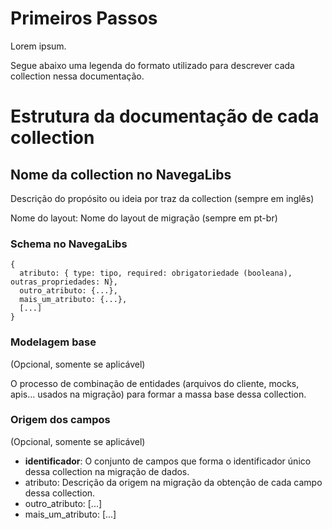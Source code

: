 # Primeiros Passos
Lorem ipsum.

Segue abaixo uma legenda do formato utilizado para descrever cada collection nessa documentação.
# Estrutura da documentação de cada collection
## Nome da collection no NavegaLibs
Descrição do propósito ou ideia por traz da collection (sempre em inglês)

Nome do layout: Nome do layout de migração (sempre em pt-br)

### Schema no NavegaLibs
```
{
  atributo: { type: tipo, required: obrigatoriedade (booleana), outras_propriedades: N},
  outro_atributo: {...},
  mais_um_atributo: {...},
  [...]
}
```

### Modelagem base
(Opcional, somente se aplicável)

O processo de combinação de entidades (arquivos do cliente, mocks, apis... usados na migração) para formar a massa base dessa collection.

### Origem dos campos
(Opcional, somente se aplicável)

- **identificador**: O conjunto de campos que forma o identificador único dessa collection na migração de dados.
- atributo: Descrição da origem na migração da obtenção de cada campo dessa collection.
- outro_atributo: [...]
- mais_um_atributo: [...]